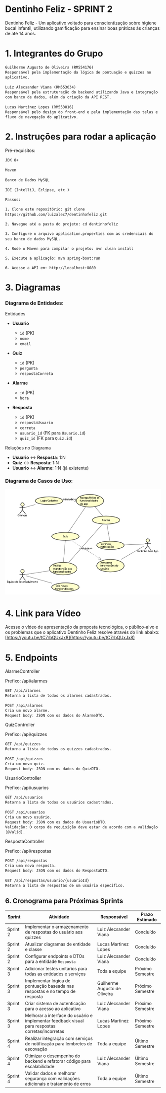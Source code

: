 # Dentinho Feliz - SPRINT 2

Dentinho Feliz - Um aplicativo voltado para conscientização sobre higiene bucal infantil, utilizando gamificação para ensinar boas práticas às crianças de até 14 anos.

# 1. Integrantes do Grupo

    Guilherme Augusto de Oliveira (RM554176)
    Responsável pela implementação da lógica de pontuação e quizzes no aplicativo.

    Luiz Alecsander Viana (RM553034)
    Responsável pela estruturação do backend utilizando Java e integração com banco de dados, além da criação da API REST.

    Lucas Martinez Lopes (RM553816)
    Responsável pelo design do front-end e pela implementação das telas e fluxo de navegação do aplicativo.

# 2. Instruções para rodar a aplicação

Pré-requisitos:

    JDK 8+

    Maven

    Banco de Dados MySQL

    IDE (IntelliJ, Eclipse, etc.)

`Passos:`

`1. Clone este repositório: git clone https://github.com/luizalec7/dentinhofeliz.git`


`2. Navegue até a pasta do projeto: cd dentinhofeliz`


`3. Configure o arquivo application.properties com as credenciais do seu banco de dados MySQL.`


`4. Rode o Maven para compilar o projeto: mvn clean install`


`5. Execute a aplicação: mvn spring-boot:run`
   

`6. Acesse a API em: http://localhost:8080`


# 3. Diagramas

### Diagrama de Entidades:

Entidades

- **Usuario**
    - `id` (PK)
    - `nome`
    - `email`

- **Quiz**
    - `id` (PK)
    - `pergunta`
    - `respostaCorreta`

- **Alarme**
    - `id` (PK)
    - `hora`

- **Resposta**
    - `id` (PK)
    - `respostaUsuario`
    - `correta`
    - `usuario_id` (FK para `Usuario.id`)
    - `quiz_id` (FK para `Quiz.id`)

Relações no Diagrama

- **Usuario** ↔ **Resposta**: 1:N
- **Quiz** ↔ **Resposta**: 1:N
- **Usuario** ↔ **Alarme**: 1:N (já existente)


### Diagrama de Casos de Uso:

![img.png](img.png)

# 4. Link para Vídeo

Acesse o vídeo de apresentação da proposta tecnológica, o público-alvo e os problemas que o aplicativo Dentinho Feliz resolve através do link abaixo:
[https://youtu.be/tC7rbQUxJx8](https://youtu.be/tC7rbQUxJx8)

# 5. Endpoints
AlarmeController

Prefixo: /api/alarmes

    GET /api/alarmes
    Retorna a lista de todos os alarmes cadastrados.

    POST /api/alarmes
    Cria um novo alarme.
    Request body: JSON com os dados do AlarmeDTO.

QuizController

Prefixo: /api/quizzes

    GET /api/quizzes
    Retorna a lista de todos os quizzes cadastrados.

    POST /api/quizzes
    Cria um novo quiz.
    Request body: JSON com os dados do QuizDTO.

UsuarioController

Prefixo: /api/usuarios

    GET /api/usuarios
    Retorna a lista de todos os usuários cadastrados.

    POST /api/usuarios
    Cria um novo usuário.
    Request body: JSON com os dados do UsuarioDTO.
    Validação: O corpo da requisição deve estar de acordo com a validação (@Valid).

RespostaController

Prefixo: /api/respostas

    POST /api/respostas
    Cria uma nova resposta.
    Request body: JSON com os dados do RespostaDTO.

    GET /api/respostas/usuario/{usuarioId}
    Retorna a lista de respostas de um usuário específico.

## 6. Cronograma para Próximas Sprints

| Sprint  | Atividade                                                                                               | Responsável                   | Prazo Estimado     |
|---------|---------------------------------------------------------------------------------------------------------|-------------------------------|--------------------|
| Sprint 2 | Implementar o armazenamento de respostas do usuário aos quizzes                                         | Luiz Alecsander Viana         | Concluído          |
| Sprint 2 | Atualizar diagramas de entidade e classe                                                               | Lucas Martinez Lopes          | Concluído          |
| Sprint 2 | Configurar endpoints e DTOs para a entidade `Resposta`                                                 | Luiz Alecsander Viana         | Concluído          |
| Sprint 3 | Adicionar testes unitários para todas as entidades e serviços                                         | Toda a equipe                 | Próximo Semestre   |
| Sprint 3 | Implementar lógica de pontuação baseada nas respostas e no tempo de resposta                           | Guilherme Augusto de Oliveira | Próximo Semestre   |
| Sprint 3 | Criar sistema de autenticação para o acesso ao aplicativo                                              | Luiz Alecsander Viana         | Próximo Semestre   |
| Sprint 3 | Melhorar a interface do usuário e implementar feedback visual para respostas corretas/incorretas       | Lucas Martinez Lopes          | Próximo Semestre   |
| Sprint 4 | Realizar integração com serviços de notificação para lembretes de escovação                            | Toda a equipe                 | Último Semestre    |
| Sprint 4 | Otimizar o desempenho do backend e refatorar código para escalabilidade                                | Luiz Alecsander Viana         | Último Semestre |
| Sprint 4 | Validar dados e melhorar segurança com validações adicionais e tratamento de erros                    | Toda a equipe                 | Último Semestre  |
